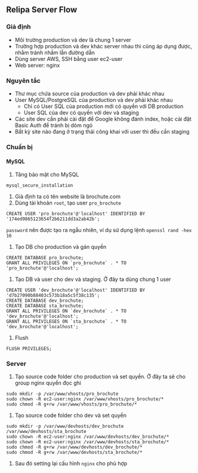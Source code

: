 ## Relipa Server Flow

### Giả định
* Môi trường production và dev là chung 1 server
* Trường hợp production và dev khác server nhau thì cũng áp dụng được, nhằm tránh nhầm lẫn đường dẫn
* Dùng server AWS, SSH bằng user ec2-user
* Web server: nginx

### Nguyên tắc
* Thư mục chứa source của production và dev phải khác nhau
* User MySQL/PostgreSQL của production và dev phải khác nhau
  * Chỉ có User SQL của production mới có quyền với DB production
  * User SQL của dev có quyền với dev và staging  
* Các site dev cần phải cài đặt để Google không đánh index, hoặc cài đặt Basic Auth để tránh bị dòm ngó
* Bất kỳ site nào đang ở trạng thái công khai với user thì đều cần staging

### Chuẩn bị
#### MySQL

1. Tăng bảo mật cho MySQL
 ```
 mysql_secure_installation
 ```

1. Giả định ta có tên website là brochute.com
1. Dùng tài khoản `root`, tạo user `pro_brochute`
 ```
 CREATE USER 'pro_brochute'@'localhost' IDENTIFIED BY '174ed9865123654f2b6211dd3a2ab42b';
 ```
 `password` nên được tạo ra ngẫu nhiên, ví dụ sử dụng lệnh `openssl rand -hex 16`

1. Tạo DB cho production và gán quyền
 ```
 CREATE DATABASE pro_brochute;
 GRANT ALL PRIVILEGES ON `pro_brochute` . * TO 'pro_brochute'@'localhost';
 ```
1. Tạo DB và user cho dev và staging. Ở đây ta dùng chung 1 user

 ```
 CREATE USER 'dev_brochute'@'localhost' IDENTIFIED BY 'd7b27090b88403c573b18a5c5f38c135';
 CREATE DATABASE dev_brochute;
 CREATE DATABASE sta_brochute;
 GRANT ALL PRIVILEGES ON `dev_brochute` . * TO 'dev_brochute'@'localhost';
 GRANT ALL PRIVILEGES ON `sta_brochute` . * TO 'dev_brochute'@'localhost';
 ```

1. Flush

 ```
 FLUSH PRIVILEGES;
 ```

### Server

1. Tạo source code folder cho production và set quyền. Ở đây ta sẽ cho group nginx quyền đọc ghi

 ```
 sudo mkdir -p /var/www/vhosts/pro_brochute
 sudo chown -R ec2-user:nginx /var/www/vhosts/pro_brochute/*
 sudo chmod -R g+rw /var/www/vhosts/pro_brochute/*
 ```
1. Tạo source code folder cho dev và set quyền

 ```
 sudo mkdir -p /var/www/devhosts/dev_brochute /var/www/devhosts/sta_brochute
 sudo chown -R ec2-user:nginx /var/www/devhosts/dev_brochute/*
 sudo chown -R ec2-user:nginx /var/www/devhosts/sta_brochute/*
 sudo chmod -R g+rw /var/www/devhosts/dev_brochute/*
 sudo chmod -R g+rw /var/www/devhosts/sta_brochute/*
 ```
1. Sau đó setting lại cấu hình `nginx` cho phù hợp
